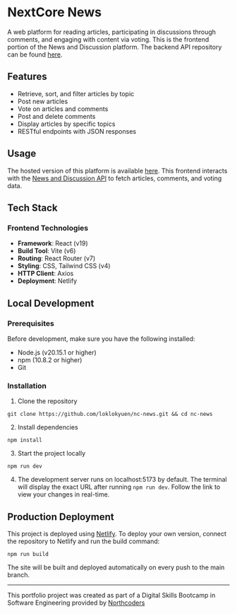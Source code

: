 # NextCore News

A web platform for reading articles, participating in discussions through comments, and engaging with content via voting. This is the frontend portion of the News and Discussion platform. The backend API repository can be found [here](https://github.com/loklokyuen/news-website-project).

## Features

- Retrieve, sort, and filter articles by topic
- Post new articles
- Vote on articles and comments
- Post and delete comments
- Display articles by specific topics
- RESTful endpoints with JSON responses

## Usage

The hosted version of this platform is available [here](https://news-and-discussion.netlify.app). This frontend interacts with the [News and Discussion API](https://github.com/loklokyuen/news-website-project) to fetch articles, comments, and voting data.

## Tech Stack

### Frontend Technologies

- **Framework**: React (v19)
- **Build Tool**: Vite (v6)
- **Routing**: React Router (v7)
- **Styling**: CSS, Tailwind CSS (v4)
- **HTTP Client**: Axios
- **Deployment**: Netlify

## Local Development

### Prerequisites

Before development, make sure you have the following installed:

- Node.js (v20.15.1 or higher)
- npm (10.8.2 or higher)
- Git

### Installation

1. Clone the repository

```
git clone https://github.com/loklokyuen/nc-news.git && cd nc-news
```

2. Install dependencies

```
npm install
```

3. Start the project locally

```
npm run dev
```

4. The development server runs on localhost:5173 by default. The terminal will display the exact URL after running `npm run dev`. Follow the link to view your changes in real-time.

## Production Deployment

This project is deployed using [Netlify](https://www.netlify.com/). To deploy your own version, connect the repository to Netlify and run the build command:

```
npm run build
```

The site will be built and deployed automatically on every push to the main branch.

---

This portfolio project was created as part of a Digital Skills Bootcamp in Software Engineering provided by [Northcoders](https://northcoders.com/)
